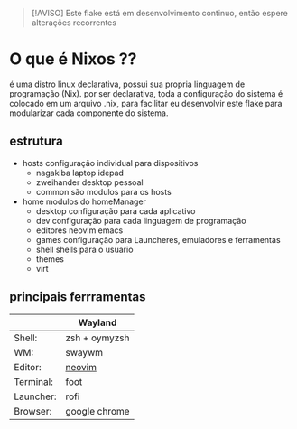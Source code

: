 > [!AVISO]
> Este flake está em desenvolvimento continuo, então espere alterações recorrentes

# O que é Nixos ??

é uma distro linux declarativa, possui sua propria linguagem de programação (Nix).
por ser declarativa, toda a configuração do sistema é colocado em um arquivo .nix, para facilitar
eu desenvolvir este flake para modularizar cada componente do sistema.

## estrutura

- hosts configuração individual para dispositivos
  - nagakiba laptop idepad
  - zweihander desktop pessoal
  - common são modulos para os hosts
- home modulos do homeManager
  - desktop configuração para cada aplicativo
  - dev configuração para cada linguagem de programação
  - editores neovim emacs
  - games configuração para Launcheres, emuladores e ferramentas
  - shell shells para o usuario
  - themes
  - virt

## principais ferrramentas

|           | Wayland                                                            |
| --------- | ------------------------------------------------------------------ |
| Shell:    | zsh + oymyzsh                                                      |
| WM:       | swaywm                                                             |
| Editor:   | [neovim](https://github.com/EduardoSilvaDiniz/neovim-from-scratch) |
| Terminal: | foot                                                               |
| Launcher: | rofi                                                               |
| Browser:  | google chrome                                                      |
